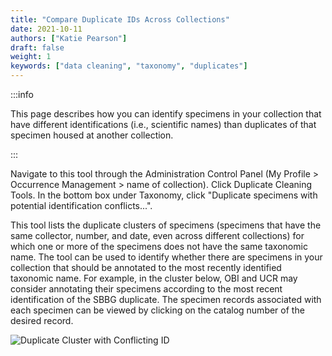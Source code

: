 ```yaml
---
title: "Compare Duplicate IDs Across Collections"
date: 2021-10-11
authors: ["Katie Pearson"]
draft: false
weight: 1
keywords: ["data cleaning", "taxonomy", "duplicates"]
---
```


:::info

This page describes how you can identify specimens in your collection that have different identifications (i.e., scientific names) than duplicates of that specimen housed at another collection.

:::

Navigate to this tool through the Administration Control Panel (My Profile > Occurrence Management > name of collection). Click Duplicate Cleaning Tools. In the bottom box under Taxonomy, click "Duplicate specimens with potential identification conflicts...".

This tool lists the duplicate clusters of specimens (specimens that have the same collector, number, and date, even across different collections) for which one or more of the specimens does not have the same taxonomic name. The tool can be used to identify whether there are specimens in your collection that should be annotated to the most recently identified taxonomic name. For example, in the cluster below, OBI and UCR may consider annotating their specimens according to the most recent identification of the SBBG duplicate. The specimen records associated with each specimen can be viewed by clicking on the catalog number of the desired record.

![Duplicate Cluster with Conflicting ID](/img/dupewithconflictingid.PNG)
